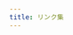 ```yaml
---
title: リンク集
---
```


<div class="folder-tree">
  <ul id="file-list"></ul>
</div>

<script>
const owner = 'mimneko';
const repo = 'sample-page';
const branch = 'main';

async function getFiles(path = '') {
    const url = `https://api.github.com/repos/${owner}/${repo}/contents/${path}?ref=${branch}`;
    const response = await fetch(url);
    const data = await response.json();
    return data;
}

function createFileLink(file) {
    const a = document.createElement('a');
    if (file.name.endsWith('.md')) {
        // .mdファイルは.html形式に変換してリンク
        const htmlName = file.name.replace(/\.md$/, '.html');
        a.href = `https://${owner}.github.io/${repo}/${file.path.replace(file.name, htmlName)}`;
    } else if (file.name.endsWith('.html')) {
        // それ以外は通常のリンク
        a.href = `https://${owner}.github.io/${repo}/${file.path}`;
    }
    a.textContent = file.name;
    a.target = '_blank';
    return a;
}

async function displayFiles(parentElement, path = '') {
    const files = await getFiles(path);
    for (const file of files) {
        if (['README.md', 'index.html', 'script.js', '_config.yml'].includes(file.name)) {
            continue;
        }
        const li = document.createElement('li');
        if (file.type === 'file') {
            // `.md`または`.html`で終わらない場合、次に進む
            if (!file.name.endsWith('.md') && !file.name.endsWith('.html')) {
                continue; // 次のループへ進む
            }
            li.appendChild(createFileLink(file));
        } else if (file.type === 'dir') {
            const details = document.createElement('details');
            details.open = true; // デフォルトで開いた状態にする
            const summary = document.createElement('summary');
            summary.textContent = file.name;
            details.appendChild(summary);
            const ul = document.createElement('ul');
            details.appendChild(ul);
            li.appendChild(details);
            await displayFiles(ul, file.path);
        }
        parentElement.appendChild(li);
    }
}

displayFiles(document.getElementById('file-list')).catch(console.error);

</script>
